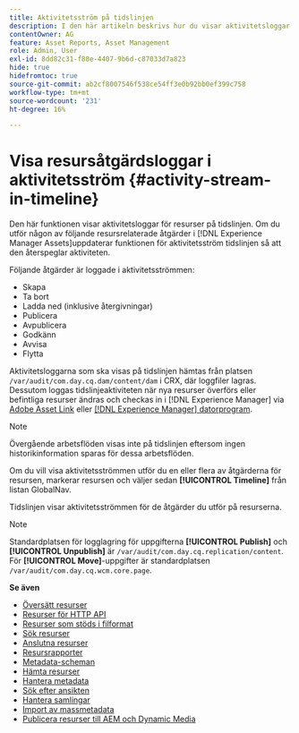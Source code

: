 ```yaml
---
title: Aktivitetsström på tidslinjen
description: I den här artikeln beskrivs hur du visar aktivitetsloggar för resurser på tidslinjen.
contentOwner: AG
feature: Asset Reports, Asset Management
role: Admin, User
exl-id: 8dd82c31-f88e-4407-9b6d-c87033d7a823
hide: true
hidefromtoc: true
source-git-commit: ab2cf8007546f538ce54ff3e0b92bb0ef399c758
workflow-type: tm+mt
source-wordcount: '231'
ht-degree: 16%

---
```


# Visa resursåtgärdsloggar i aktivitetsström {#activity-stream-in-timeline}

Den här funktionen visar aktivitetsloggar för resurser på tidslinjen. Om du utför någon av följande resursrelaterade åtgärder i [!DNL Experience Manager Assets]uppdaterar funktionen för aktivitetsström tidslinjen så att den återspeglar aktiviteten.

Följande åtgärder är loggade i aktivitetsströmmen:

* Skapa
* Ta bort
* Ladda ned (inklusive återgivningar)
* Publicera
* Avpublicera
* Godkänn
* Avvisa
* Flytta

Aktivitetsloggarna som ska visas på tidslinjen hämtas från platsen `/var/audit/com.day.cq.dam/content/dam` i CRX, där loggfiler lagras.  Dessutom loggas tidslinjeaktiviteten när nya resurser överförs eller befintliga resurser ändras och checkas in i [!DNL Experience Manager] via [Adobe Asset Link](https://helpx.adobe.com/se/enterprise/using/manage-assets-using-adobe-asset-link.html) eller [[!DNL Experience Manager] datorprogram](https://experienceleague.adobe.com/docs/experience-manager-desktop-app/using/release-notes.html).

>[!NOTE]
>
>Övergående arbetsflöden visas inte på tidslinjen eftersom ingen historikinformation sparas för dessa arbetsflöden.

Om du vill visa aktivitetsströmmen utför du en eller flera av åtgärderna för resursen, markerar resursen och väljer sedan **[!UICONTROL Timeline]** från listan GlobalNav.

<!-- ![timeline-2](assets/timeline-2.png) -->

Tidslinjen visar aktivitetsströmmen för de åtgärder du utför på resurserna.

<!-- ![activity_stream](assets/activity_stream.png) -->

>[!NOTE]
>
>Standardplatsen för logglagring för uppgifterna **[!UICONTROL Publish]** och **[!UICONTROL Unpublish]** är `/var/audit/com.day.cq.replication/content`. För **[!UICONTROL Move]**-uppgifter är standardplatsen `/var/audit/com.day.cq.wcm.core.page`.

**Se även**

* [Översätt resurser](translate-assets.md)
* [Resurser för HTTP API](mac-api-assets.md)
* [Resurser som stöds i filformat](file-format-support.md)
* [Sök resurser](search-assets.md)
* [Anslutna resurser](use-assets-across-connected-assets-instances.md)
* [Resursrapporter](asset-reports.md)
* [Metadata-scheman](metadata-schemas.md)
* [Hämta resurser](download-assets-from-aem.md)
* [Hantera metadata](manage-metadata.md)
* [Sök efter ansikten](search-facets.md)
* [Hantera samlingar](manage-collections.md)
* [Import av massmetadata](metadata-import-export.md)
* [Publicera resurser till AEM och Dynamic Media](/help/assets/publish-assets-to-aem-and-dm.md)
